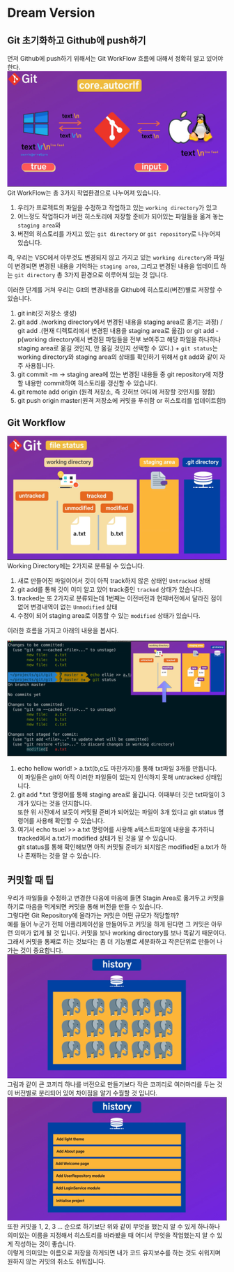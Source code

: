 # Dream Version

## Git 초기화하고 Github에 push하기

먼저 Github에 push하기 위해서는 Git WorkFlow 흐름에 대해서 정확히 알고 있어야 한다.<br>
![01-2](./Subject1/01-1.PNG)
Git WorkFlow는 총 3가지 작업환경으로 나누어져 있습니다.<br>

1. 우리가 프로젝트의 파일을 수정하고 작업하고 있는 `working directory`가 있고<br>
2. 어느정도 작업하다가 버전 히스토리에 저장할 준비가 되어있는 파일들을 옮겨 놓는 `staging area`와
3. 버전의 히스토리를 가지고 있는 `git directory` or `git repository`로 나누어져 있습니다.<br>

즉, 우리는 VSC에서 아무것도 변경되지 않고 가지고 있는 `working directory`와 파일이 변경되면 변경된 내용을 기억하는 `staging area`, 그리고 변경된 내용을 업데이트 하는 `git directory` 총 3가지 환경으로 이루어져 있는 것 입니다.<br>

이러한 단계를 거쳐 우리는 Git의 변경내용을 Github에 히스토리(버전)별로 저장할 수 있습니다.<br>

1. git init(깃 저장소 생성)
2. git add .(working directory에서 변경된 내용을 staging area로 옮기는 과정) / git add .(현재 디렉토리에서 변경된 내용을 staging area로 옮김) or git add -p(working directory에서 변경된 파일들을 전부 보여주고 해당 파일을 하나하나 staging area로 옮길 것인지, 안 옮길 것인지 선택할 수 있다.) + `git status`는 working directory와 staging area의 상태를 확인하기 위해서 git add와 같이 자주 사용됩니다.<br>
3. git commit -m -> staging area에 있는 변경된 내용들 중 git repository에 저장할 내용만 commit하여 히스토리를 갱신할 수 있습니다.<br>
4. git remote add origin <url>(원격 저장소, 즉 깃허브 어디에 저장할 것인지를 정함)<br>
5. git push origin master(원격 저장소에 커밋을 푸쉬함 or 히스토리를 업데이트함!)<br>

## Git Workflow

![02-1](./Subject2/02-1.PNG)
Working Directory에는 2가지로 분류될 수 있습니다.<br>

1. 새로 만들어진 파일이어서 깃이 아직 track하지 않은 상태인 `Untracked` 상태
2. git add를 통해 깃이 이미 알고 있어 track중인 `tracked` 상태가 있습니다.
3. tracked는 또 2가지로 분류되는데 1번째는 이전버전과 현재버전에서 달라진 점이 없어 변경내역이 없는 `Unmodified` 상태
4. 수정이 되어 staging area로 이동할 수 있는 `modified` 상태가 있습니다.

이러한 흐름을 가지고 아래의 내용을 봅시다.

![02-2](./Subject2/02-2.PNG)

1. echo hellow world! > a.txt(b,c도 마찬가지)를 통해 txt파일 3개를 만듭니다.<br>
   이 파일들은 git이 아직 이러한 파일들이 있는지 인식하지 못해 untracked 상태입니다.
2. git add \*.txt 명령어를 통해 staging area로 옮깁니다. 이때부터 깃은 txt파일이 3개가 있다는 것을 인지합니다.<br>
   또한 위 사진에서 보듯이 커밋될 준비가 되어있는 파일이 3개 있다고 git status 명령어를 사용해 확인할 수 있습니다.<br>
3. 여기서 echo tsuel >> a.txt 명령어를 사용해 a텍스트파일에 내용을 추가하니 tracked에서 a.txt가 modified 상태가 된 것을 알 수 있습니다.<br>
   git status를 통해 확인해보면 아직 커밋될 준비가 되지않은 modified된 a.txt가 하나 존재하는 것을 알 수 있습니다.<br>

## 커밋할 때 팁

우리가 파일들을 수정하고 변경한 다음에 마음에 들면 Stagin Area로 옮겨두고 커밋을 하기로 마음을 먹게되면 커밋을 통해 버전을 만들 수 있습니다.<br>
그렇다면 Git Repository에 올라가는 커밋은 어떤 규모가 적당할까?<br>
예를 들어 누군가 전체 어플리케이션을 만들어두고 커밋을 하게 된다면 그 커밋은 아무런 의미가 없게 될 것 입니다. 커밋을 보나 working directory를 보나 똑같기 때문이다.<br>
그래서 커밋을 통째로 하는 것보다는 좀 더 기능별로 세분화하고 작은단위로 만들어 나가는 것이 중요합니다.<br>
![02-3](./Subject2/02-3.PNG)
그림과 같이 큰 코끼리 하나를 버전으로 만들기보다 작은 코끼리로 여러마리를 두는 것이 버전별로 분리되어 있어 차이점을 알기 수월할 것 입니다.<br>
![02-4](./Subject2/02-4.PNG)
또한 커밋을 1, 2, 3 ... 순으로 하기보단 위와 같이 무엇을 했는지 알 수 있게 하나하나 의미있는 이름을 지정해서 히스토리를 바라봤을 때 어디서 무엇을 작업했는지 알 수 있게 작성하는 것이 좋습니다.<br>
이렇게 의미있는 이름으로 저장을 하게되면 내가 코드 유지보수를 하는 것도 쉬워지며 원하지 않는 커밋의 취소도 쉬워집니다.<br>
